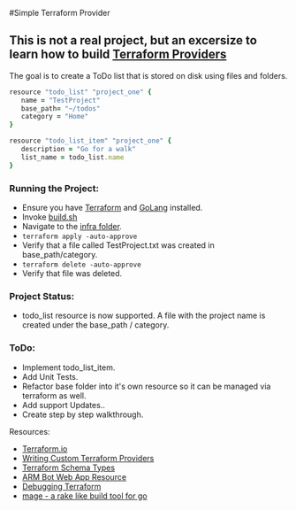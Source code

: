 #Simple Terraform Provider

## This is not a real project, but an excersize to learn how to build [Terraform Providers](https://www.terraform.io/docs/extend/writing-custom-providers.html)

The goal is to create a ToDo list that is stored on disk using files and folders.

```ruby 
resource "todo_list" "project_one" {
   name = "TestProject"
   base_path= "~/todos"
   category = "Home"
}

resource "todo_list_item" "project_one" {
   description = "Go for a walk"
   list_name = todo_list.name
}
```
### Running the Project:
* Ensure you have [Terraform](https://www.terraform.io) and [GoLang](https://golang.org/) installed.
* Invoke [build.sh](./build.sh)
* Navigate to the [infra folder](./infra).
* ```terraform apply -auto-approve ```
* Verify that a file called TestProject.txt was created in base_path/category.
* ```terraform delete -auto-approve ```
* Verify that file was deleted.

### Project Status:
* todo_list resource is now supported. A file with the project name is created under the base_path / category.

### ToDo:
* Implement todo_list_item.
* Add Unit Tests.
* Refactor base folder into it's own resource so it can be managed via terraform as well.
* Add support Updates..
* Create step by step walkthrough.


Resources:
* [Terraform.io](https://www.terraform.io)
* [Writing Custom Terraform Providers](https://www.terraform.io/docs/extend/writing-custom-providers.html)
* [Terraform Schema Types](https://www.terraform.io/docs/extend/schemas/schema-types.html)
* [ARM Bot Web App Resource](https://github.com/terraform-providers/terraform-provider-azurerm/blob/master/azurerm/resource_arm_bot_web_app.go)
* [Debugging Terraform](https://www.terraform.io/docs/internals/debugging.html)
* [mage - a rake like build tool for go](https://github.com/magefile/mage)
